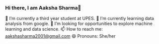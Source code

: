 ### Hi there, I am Aaksha Sharma👋


🔭 I’m currently a third year student at UPES.
🌱 I’m currently learning data analysis from google.
👯 I’m looking for opportunities to explore machine learning and data science.
📫 How to reach me: aakshasharma2001@gmail.com
😄 Pronouns: She/her
